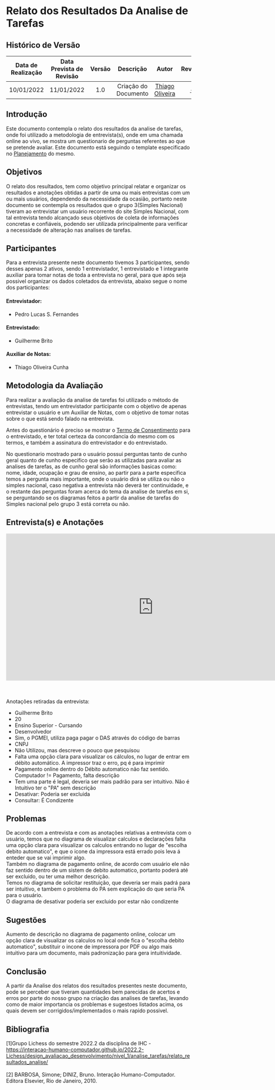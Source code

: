 # Relato dos Resultados Da Analise de Tarefas

## <a>Histórico de Versão</a>

|Data de Realização|Data Prevista de Revisão|Versão|Descrição|Autor|Revisor|
| :----------: | :------: | :-----------: | :---------: |:---------: | :---------: |
|10/01/2022|11/01/2022|1.0|Criação do Documento|[Thiago Oliveira](https://github.com/Thiab394)|[-](https://github.com/)|

## Introdução 
Este documento contempla o relato dos resultados da analise de tarefas, onde foi utilizado a metodologia de entrevista(s), onde em uma chamada online ao vivo,
se mostra um questionario de perguntas referentes ao que se pretende avaliar. Este documento está seguindo o template  especificado no 
[Planejamento](https://github.com/Interacao-Humano-Computador/2022.2-SimplesNacional/blob/main/docs/Avaliacoes/AnaliseDeTarefas/PlanejamentoResAnaliseTarefas.md) 
do mesmo. 


## <a>Objetivos</a>
O relato dos resultados, tem como objetivo principal relatar e organizar os resultados e anotações obtidas a partir de uma ou mais entrevistas com um ou mais usuários,
dependendo da necessidade da ocasião, portanto neste documento se contempla os resultados que o grupo 3(Simples Nacional) tiveram ao entrevistar um usuário
recorrente do site Simples Nacional, com tal entrevista tendo alcançado seus objetivos de coleta de informações concretas e confiáveis, podendo ser utilizada
principalmente para verificar a necessidade de alteração nas analises de tarefas.

## <a>Participantes</a>
Para a entrevista presente neste documento tivemos 3 participantes, sendo desses apenas 2 ativos, sendo 1 entrevistador, 1 entrevistado e 1 integrante auxiliar
para tomar notas de toda a entrevista no geral, para que após seja possivel organizar os dados coletados da entrevista, abaixo segue o nome dos participantes:
#### Entrevistador:
- Pedro Lucas S. Fernandes
#### Entrevistado:
- Guilherme Brito
#### Auxiliar de Notas:
- Thiago Oliveira Cunha

## <a>Metodologia da Avaliação</a>
Para realizar a avaliação da analise de tarefas foi utilizado o método de entrevistas, tendo um entrevistador participante com o objetivo de apenas entrevistar o usuário
e um Auxiliar de Notas, com o objetivo de tomar notas sobre o que está sendo falado na entrevista.

Antes do questionário é preciso se mostrar o [Termo de Consentimento](https://github.com/Interacao-Humano-Computador/2022.2-SimplesNacional/blob/main/docs/Avaliacoes/AnaliseDeTarefas/TermoConsentimentoAnaliseTarefas.md)
para o entrevistado, e ter total certeza da concordancia do mesmo com os termos, e também a assinatura do entrevistador e do entrevistado.

No questionario mostrado para o usuário possui perguntas tanto de cunho geral quanto de cunho especifico que serão as utilizadas para avaliar as analises de tarefas,
as de cunho geral são informações basicas como: nome, idade, ocupação e grau de ensino, ao partir para a parte especifica temos a pergunta mais importante,
onde o usuário dirá se utiliza ou não o simples nacional, caso negativa a entrevista não deverá ter continuidade, e o restante das perguntas foram acerca do tema
da analise de tarefas em si, se perguntando se os diagramas feitos a partir da analise de tarefas do Simples nacional pelo grupo 3 está correta ou não.

## <a>Entrevista(s) e Anotações</a>

<center>
<iframe width="800" height="400" src="https://youtu.be/np24GEJtxnc" frameborder="0" allow="accelerometer; autoplay; clipboard-write; encrypted-media; gyroscope; picture-in-picture" allowfullscreen></iframe>
</center><br></br>


Anotações retiradas da entrevista: 
- Guilherme Brito
- 20
- Ensino Superior - Cursando
- Desenvolvedor
- Sim, o PGMEI, utiliza paga pagar o DAS através do código de barras
- CNPJ
- Não Utilizou, mas descreve o pouco que pesquisou
- Falta uma opção clara para visualizar os cálculos, no lugar de entrar em débito automático. A impressor traz o erro, pq é para imprimir
- Pagamento online dentro do Débito automatico não faz sentido. Computador != Pagamento, falta descrição
- Tem uma parte é legal, deveria ser mais padrão para ser intuitivo. Não é Intuitivo ter o "PA" sem descrição
- Desativar: Poderia ser excluida
- Consultar: É Condizente 

## <a>Problemas</a>

De acordo com a entrevista e com as anotações relativas a entrevista com o usuário, temos que no diagrama de visualizar calculos e declarações falta uma opção clara
para visualizar os calculos entrando no lugar de "escolha debito automatico", e que o icone da impressora está errado pois leva á enteder que se vai imprimir algo.<br>
Também no diagrama de pagamento online, de acordo com usuário ele não faz sentido dentro de um sistem de debito automatico, portanto poderá até ser excluido, ou
ter uma melhor descrição.<br>
Temos no diagrama de solicitar restituição, que deveria ser mais padrá para ser intuitivo, e tambem o problema do PA sem explicação do que seria PA para o usuário.<br>
O diagrama de desativar poderia ser excluido por estar não condizente

## <a>Sugestões</a>

Aumento de descrição no diagrama de pagamento online, colocar um opção clara de visualizar os calculos no local onde fica o "escolha debito automatico", substituir 
o incone de impressora por PDF ou algo mais intuitivo para um documento, mais padronização para gera intuitividade.

## <a>Conclusão</a>
A partir da Analise dos relatos dos resultados presentes neste documento, pode se perceber que tiveram quantidades bem parecidas de acertos e erros por parte do nosso
grupo na criação das analises de tarefas, levando como de maior importancia os problemas e sugestoes listados acima, os quais devem ser corrigidos/implementados o mais rapido
possivel.

## Bibliografia
[1]Grupo Lichess do semestre 2022.2 da disciplina de IHC - https://interacao-humano-computador.github.io/2022.2-Lichess/design_avaliacao_desenvolvimento/nivel_1/analise_tarefas/relato_resultados_analise/<br></br>
[2] BARBOSA, Simone; DINIZ, Bruno. Interação Humano-Computador. Editora Elsevier, Rio de Janeiro, 2010.
